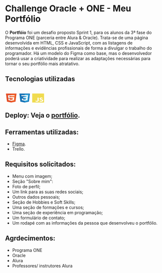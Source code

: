 # Challenge Oracle + ONE - Meu Portfólio

O **Portfóio** foi um desafio proposto Sprint 1, para os alunos da 3ª fase do Programa ONE (parceria entre Alura & Oracle). Trata-se de uma página desenvolvida em HTML, CSS e JavaScript, com as listagens de informações e evidências profissionais de forma a divulgar o trabalho do programador. Há um modelo do Figma como base, mas o desenvolvedor poderá usar a criatividade para realizar as adaptações necessárias para tornar o seu portfólio mais atratativo. 

## Tecnologias utilizadas

<div style="display: inline_block"><br>
  <img align="center" alt="icone-HTML" height="30" width="40" src="https://raw.githubusercontent.com/devicons/devicon/master/icons/html5/html5-original.svg">
  <img align="center" alt="icone-CSS" height="30" width="40" src="https://raw.githubusercontent.com/devicons/devicon/master/icons/css3/css3-original.svg">
  <img align="center" alt="icone-Js" height="30" width="40" src="https://raw.githubusercontent.com/devicons/devicon/master/icons/javascript/javascript-plain.svg">
</div>

## Deploy: Veja o [portfólio](https://mirraelly.github.io/Challenge-Oracle-ONE-Portfolio/).

## Ferramentas utilizadas: 

* [Figma](https://www.figma.com/file/Mv4mSxBHzB5caI7bW2tLv6/Challenge-Front-end-Portf%C3%B3lio?type=design&node-id=0-1&mode=design&t=IQ7CpK99XsxtQDFr-0).
* Trello.

## Requisitos solicitados:

* Menu com imagem;
* Seção "Sobre mim":
* Foto de perfil;
* Um link para as suas redes sociais;
* Outros dados pessoais;
* Seção de Hobbies e Soft Skills;
* Uma seção de formações e cursos;
* Uma  seção de experiência em programação;
* Um formulário de contato;
* Um rodapé com as informações da pessoa que desenvolveu o portfólio.

## Agrdecimentos: 

* Programa ONE
* Oracle
* Alura
* Professores/ instrutores Alura





